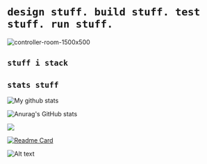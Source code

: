 # `design stuff. build stuff. test stuff. run stuff.`  
![controller-room-1500x500](https://github.com/user-attachments/assets/d67538d4-f44b-4a7e-b7d4-5598aebc7ed8)

##  `stuff i stack`

##  `stats stuff`
<img align="center" src="https://github-readme-streak-stats.herokuapp.com?user=wootfoo&theme=vue-dark&hide_border=true&date_format=M%20j%5B%2C%20Y%5D" alt="My github stats" />

![Anurag's GitHub stats](https://github-readme-stats.vercel.app/api?username=wootfoo&show_icons=true&theme=tokyonight)

<img align="center" src="https://github-readme-stats.vercel.app/api/top-langs/?username=wootfoo&layout=compact&theme=cobalt&hide_border=true" />


          
          
<!--
**dev2deploy/dev2deploy** is a ✨ _special_ ✨ repository because its `README.md` (this file) appears on your GitHub profile.

Here are some ideas to get you started:

- 🔭 I’m currently working on ...
- 🌱 I’m currently learning ...
- 👯 I’m looking to collaborate on ...
- 🤔 I’m looking for help with ...
- 💬 Ask me about ...
- 📫 How to reach me: ...
- 😄 Pronouns: ...
- ⚡ Fun fact: ...
-->

[![Readme Card](https://github-readme-stats.vercel.app/api/pin/?username=wootfoo&repo=wootfoo&show_icons=true&theme=tokyonight)](https://github.com/anuraghazra/github-readme-stats)

![Alt text](https://spotify-recently-played-readme.vercel.app/api?user=tartunes)
